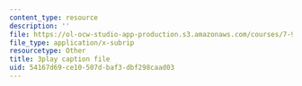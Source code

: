 ```yaml
---
content_type: resource
description: ''
file: https://ol-ocw-studio-app-production.s3.amazonaws.com/courses/7-91j-foundations-of-computational-and-systems-biology-spring-2014/54167d69ce10507dbaf3dbf298caad03_j1s9JfZKFqU.vtt
file_type: application/x-subrip
resourcetype: Other
title: 3play caption file
uid: 54167d69-ce10-507d-baf3-dbf298caad03
---
```

